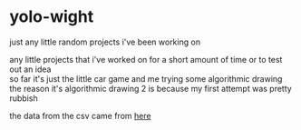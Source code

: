 yolo-wight
==========

just any little random projects i've been working on


<p>any little projects that i've worked on for a short amount of time or to test out an idea
<br/>
so far it's just the little car game and me trying some algorithmic drawing
<br/>
the reason it's algorithmic drawing 2 is because my first attempt was pretty rubbish
</p>


the data from the csv came from <a href = "http://cloford.com/resources/colours/500col.htm"> here </a>
